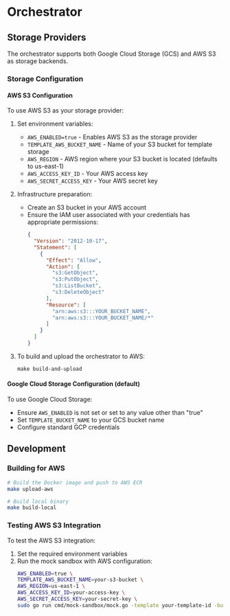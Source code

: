 # Orchestrator

## Storage Providers

The orchestrator supports both Google Cloud Storage (GCS) and AWS S3 as storage backends.

### Storage Configuration

#### AWS S3 Configuration

To use AWS S3 as your storage provider:

1. Set environment variables:
   - `AWS_ENABLED=true` - Enables AWS S3 as the storage provider
   - `TEMPLATE_AWS_BUCKET_NAME` - Name of your S3 bucket for template storage
   - `AWS_REGION` - AWS region where your S3 bucket is located (defaults to us-east-1)
   - `AWS_ACCESS_KEY_ID` - Your AWS access key
   - `AWS_SECRET_ACCESS_KEY` - Your AWS secret key

2. Infrastructure preparation:
   - Create an S3 bucket in your AWS account
   - Ensure the IAM user associated with your credentials has appropriate permissions:
     ```json
     {
       "Version": "2012-10-17",
       "Statement": [
         {
           "Effect": "Allow",
           "Action": [
             "s3:GetObject",
             "s3:PutObject",
             "s3:ListBucket",
             "s3:DeleteObject"
           ],
           "Resource": [
             "arn:aws:s3:::YOUR_BUCKET_NAME",
             "arn:aws:s3:::YOUR_BUCKET_NAME/*"
           ]
         }
       ]
     }
     ```

3. To build and upload the orchestrator to AWS:
   ```
   make build-and-upload
   ```

#### Google Cloud Storage Configuration (default)

To use Google Cloud Storage:
- Ensure `AWS_ENABLED` is not set or set to any value other than "true"
- Set `TEMPLATE_BUCKET_NAME` to your GCS bucket name
- Configure standard GCP credentials

## Development

### Building for AWS

```bash
# Build the Docker image and push to AWS ECR
make upload-aws

# Build local binary
make build-local
```

### Testing AWS S3 Integration

To test the AWS S3 integration:

1. Set the required environment variables
2. Run the mock sandbox with AWS configuration:
   ```bash
   AWS_ENABLED=true \
   TEMPLATE_AWS_BUCKET_NAME=your-s3-bucket \
   AWS_REGION=us-east-1 \
   AWS_ACCESS_KEY_ID=your-access-key \
   AWS_SECRET_ACCESS_KEY=your-secret-key \
   sudo go run cmd/mock-sandbox/mock.go -template your-template-id -build your-build-id -alive 1 -count 1
   ```